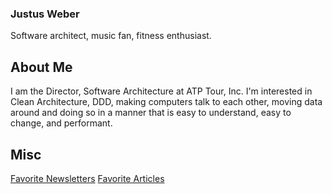 ### Justus Weber
Software architect, music fan, fitness enthusiast.

## About Me
I am the Director, Software Architecture at ATP Tour, Inc.  I'm interested in Clean Architecture, DDD, making computers talk to each other, moving data around and doing so in a manner that is easy to understand, easy to change, and performant.

## Misc
[Favorite Newsletters](https://gist.github.com/justusweber/7dd049c68a3da11623d3bbc512e25b18)
[Favorite Articles](https://gist.github.com/justusweber/c55bb96eebccdf1361676d7273d6846c)

<!--
**justusweber/justusweber** is a ✨ _special_ ✨ repository because its `README.md` (this file) appears on your GitHub profile.

Here are some ideas to get you started:

- 🔭 I’m currently working on ...
- 🌱 I’m currently learning ...
- 👯 I’m looking to collaborate on ...
- 🤔 I’m looking for help with ...
- 💬 Ask me about ...
- 📫 How to reach me: ...
- 😄 Pronouns: ...
- ⚡ Fun fact: ...
-->
